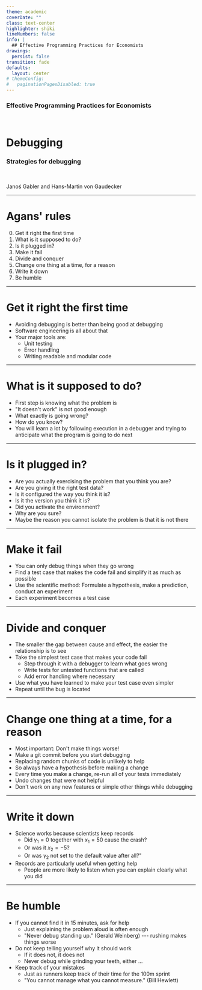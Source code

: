 ```yaml
---
theme: academic
coverDate: ""
class: text-center
highlighter: shiki
lineNumbers: false
info: |
  ## Effective Programming Practices for Economists
drawings:
  persist: false
transition: fade
defaults:
  layout: center
# themeConfig:
#   paginationPagesDisabled: true
---
```


### Effective Programming Practices for Economists

<br/>

# Debugging

### Strategies for debugging

<br/>


Janoś Gabler and Hans-Martin von Gaudecker

---

# Agans' rules

0. Get it right the first time
1. What is it supposed to do?
2. Is it plugged in?
3. Make it fail
4. Divide and conquer
5. Change one thing at a time, for a reason
6. Write it down
7. Be humble

---

# Get it right the first time

- Avoiding debugging is better than being good at debugging
- Software engineering is all about that
- Your major tools are:
  - Unit testing
  - Error handling
  - Writing readable and modular code

---

# What is it supposed to do?

- First step is knowing what the problem is
- "It doesn't work" is not good enough
- What exactly is going wrong?
- How do you know?
- You will learn a lot by following execution in a debugger and
  trying to anticipate what the program is going to do next

---

# Is it plugged in?

- Are you actually exercising the problem that you think you are?
- Are you giving it the right test data?
- Is it configured the way you think it is?
- Is it the version you think it is?
- Did you activate the environment?
- Why are you sure?
- Maybe the reason you cannot isolate the problem is that it is not
  there

---

# Make it fail

- You can only debug things when they go wrong
- Find a test case that makes the code fail and simplify it as much as possible
- Use the scientific method: Formulate a hypothesis, make a prediction, conduct an experiment
- Each experiment becomes a test case

---

# Divide and conquer

- The smaller the gap between cause and effect, the easier the relationship is to see
- Take the simplest test case that makes your code fail
    - Step through it with a debugger to learn what goes wrong
    - Write tests for untested functions that are called
    - Add error handling where necessary
- Use what you have learned to make your test case even simpler
- Repeat until the bug is located

---

# Change one thing at a time, for a reason

- Most important: Don't make things worse!
- Make a git commit before you start debugging
- Replacing random chunks of code is unlikely to help
- So always have a hypothesis before making a change
- Every time you make a change, re-run all of your tests immediately
- Undo changes that were not helpful
- Don't work on any new features or simple other things while debugging


---

# Write it down

- Science works because scientists keep records
  - Did $\gamma_1 = 0$ together with $x_1 = 50$ cause the crash?
  - Or was it $x_2 = -5$?
  - Or was $\gamma_2$ not set to the default value after all?"
- Records are particularly useful when getting help
  - People are more likely to listen when you can explain clearly
    what you did

---

# Be humble

- If you cannot find it in 15 minutes, ask for help
  - Just explaining the problem aloud is often enough
  - "Never debug standing up." (Gerald Weinberg) --- rushing makes
    things worse
- Do not keep telling yourself why it should work
  - If it does not, it does not
  - Never debug while grinding your teeth, either ...
- Keep track of your mistakes
  - Just as runners keep track of their time for the 100m sprint
  - "You cannot manage what you cannot measure." (Bill Hewlett)
